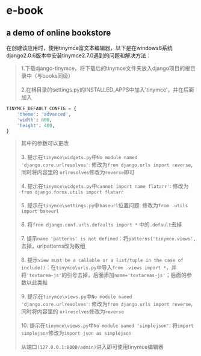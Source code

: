 # e-book
**a demo of online bookstore**
---------------------------------
在创建该应用时，使用tinymce富文本编辑器，以下是在windows8系统 django2.0.6版本中安装tinymce2.7.0遇到的问题和解决方法：<br>
>1.下载django-tinymce，将下载后的tinymce文件夹放入django项目的根目录中（与books同级）<br> <br>
 2.在根目录的settings.py的INSTALLED_APPS中加入'tinymce'，并在后面加入
```python
TINYMCE_DEFAULT_CONFIG = {
    'theme': 'advanced',
    'width': 600,
    'height': 400,
}
```
>其中的参数可以更改<br><br>
>3. 提示在`tinymce\widgets.py`中`No module named 'django.core.urlresolves'`: 修改为`from django.urls import reverse`, 同时将内容里的 `urlresolves`修改为`reverse`即可<br><br>
>4. 提示在`tinymce\widgets.py`中`cannot import name flatarr'`: 修改为`from django.forms.utils import flatarr`<br><br>
>5. 提示在`tinymce\settings.py`中`baseurl`位置问题: 修改为`from .utils import baseurl`<br><br>
>6. 将`from django.conf.urls.defaults import *` 中的`.default`去掉<br><br>
>7. 提示`name 'patterns' is not defined`：将`patterns('tinymce.views',`去掉，urlpatterns改为数组<br><br>
>8. 提示`view must be a callable or a list/tuple in the case of include()`：在`tinymce\urls.py`中导入`from .views import *`，并将`'textarea-js'`的引号去掉，后面添加`name='textareas-js'`；后面的参数以此类推<br><br>
>9. 提示在`tinymce\views.py`中`No module named 'django.core.urlresolves'`: 修改为`from django.urls import reverse`, 同时将内容里的 `urlresolves`修改为`reverse`<br><br>
>10. 提示在`tinymce\views.py`中`No module named 'simplejson'`: 将`import simplejson`修改为`import json as simplejson`<br><br>
>从端口`(127.0.0.1:8000/admin)`进入即可使用tinymce编辑器
